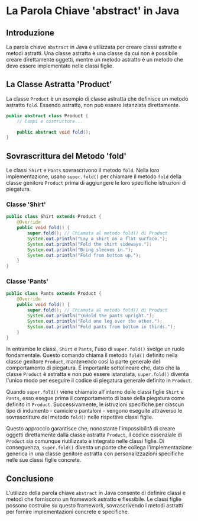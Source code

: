 
# La Parola Chiave 'abstract' in Java

## Introduzione
La parola chiave `abstract` in Java è utilizzata per creare classi astratte e metodi astratti. Una classe astratta è una classe da cui non è possibile creare direttamente oggetti, mentre un metodo astratto è un metodo che deve essere implementato nelle classi figlie.

## La Classe Astratta 'Product'
La classe `Product` è un esempio di classe astratta che definisce un metodo astratto `fold`. Essendo astratta, non può essere istanziata direttamente.

```java
public abstract class Product {
    // Campi e costruttore...

    public abstract void fold();
}
```

## Sovrascrittura del Metodo 'fold'
Le classi `Shirt` e `Pants` sovrascrivono il metodo `fold`. Nella loro implementazione, usano `super.fold()` per chiamare il metodo `fold` della classe genitore `Product` prima di aggiungere le loro specifiche istruzioni di piegatura.

### Classe 'Shirt'
```java
public class Shirt extends Product {
    @Override
    public void fold() {
        super.fold(); // Chiamata al metodo fold() di Product
        System.out.println("Lay a shirt on a flat surface.");
        System.out.println("Fold the shirt sideways.");
        System.out.println("Bring sleeves in.");
        System.out.println("Fold from bottom up.");
    }
}
```

### Classe 'Pants'
```java
public class Pants extends Product {
    @Override
    public void fold() {
        super.fold(); // Chiamata al metodo fold() di Product
        System.out.println("\nHold the pants upright.");
        System.out.println("Fold one leg over the other.");
        System.out.println("Fold pants from bottom in thirds.");
    }
}
```

In entrambe le classi, `Shirt` e `Pants`, l'uso di `super.fold()` svolge un ruolo fondamentale. Questo comando chiama il metodo `fold()` definito nella classe genitore `Product`, mantenendo così la parte generale del comportamento di piegatura. È importante sottolineare che, dato che la classe `Product` è astratta e non può essere istanziata, `super.fold()` diventa l'unico modo per eseguire il codice di piegatura generale definito in `Product`.

Quando `super.fold()` viene chiamato all'interno delle classi figlie `Shirt` e `Pants`, esso esegue prima il comportamento di base della piegatura come definito in `Product`. Successivamente, le istruzioni specifiche per ciascun tipo di indumento - camicie o pantaloni - vengono eseguite attraverso le sovrascritture del metodo `fold()` nelle rispettive classi figlie. 

Questo approccio garantisce che, nonostante l'impossibilità di creare oggetti direttamente dalla classe astratta `Product`, il codice essenziale di `Product` sia comunque riutilizzato e integrato nelle classi figlie. Di conseguenza, `super.fold()` diventa un ponte che collega l'implementazione generica in una classe genitore astratta con personalizzazioni specifiche nelle sue classi figlie concrete.

## Conclusione
L'utilizzo della parola chiave `abstract` in Java consente di definire classi e metodi che forniscono un framework astratto e flessibile. Le classi figlie possono costruire su questo framework, sovrascrivendo i metodi astratti per fornire implementazioni concrete e specifiche.
